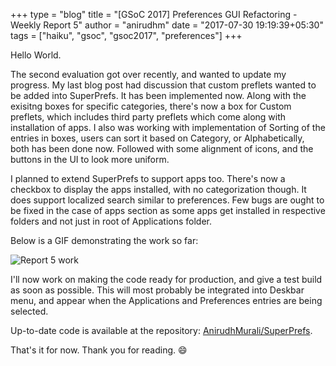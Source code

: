 +++
type = "blog"
title = "[GSoC 2017] Preferences GUI Refactoring - Weekly Report 5"
author = "anirudhm"
date = "2017-07-30 19:19:39+05:30"
tags = ["haiku", "gsoc", "gsoc2017", "preferences"]
+++

Hello World.

The second evaluation got over recently, and wanted to update my progress. My last blog post had discussion
that custom preflets wanted to be added into SuperPrefs. It has been implemented now. Along with the exisitng
boxes for specific categories, there's now a box for Custom preflets, which includes third party preflets which
come along with installation of apps. I also was working with implementation of Sorting of the entries in boxes,
users can sort it based on Category, or Alphabetically, both has been done now. Followed with some alignment of icons, and the buttons in the UI to look more uniform.

I planned to extend SuperPrefs to support apps too. There's now a checkbox to display the apps installed, with no categorization though. It does support localized search similar to preferences. Few bugs are ought to be fixed in the case of apps section as some apps get installed in respective folders and not just in root of Applications folder.

Below is a GIF demonstrating the work so far:

<p><img src="/files/blog/anirudhm/gif_preview2.gif" alt="Report 5 work" class="img-responsive center-block"></p>

I'll now work on making the code ready for production, and give a test build as soon as possible. This will most probably be integrated into Deskbar menu, and appear when the Applications and Preferences entries are being selected.

Up-to-date code is available at the repository: [AnirudhMurali/SuperPrefs](http://www.github.com/AnirudhMurali/SuperPrefs).

That's it for now. Thank you for reading. 😄
